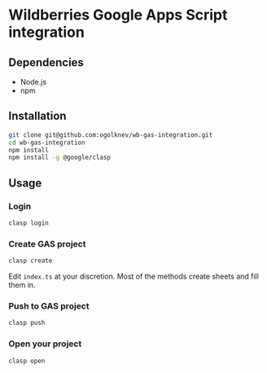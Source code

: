 # Wildberries Google Apps Script integration

## Dependencies

- Node.js
- npm

## Installation

```bash
git clone git@github.com:ogolknev/wb-gas-integration.git
cd wb-gas-integration
npm install
npm install -g @google/clasp
```

## Usage

### Login

```bash
clasp login
```

### Create GAS project

```bash
clasp create
```

Edit `index.ts` at your discretion. Most of the methods create sheets and fill them in.

### Push to GAS project

```bash
clasp push
```

### Open your project

```bash
clasp open
```